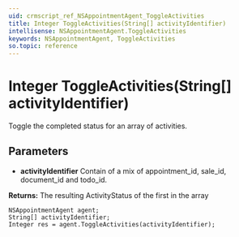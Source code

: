 ```yaml
---
uid: crmscript_ref_NSAppointmentAgent_ToggleActivities
title: Integer ToggleActivities(String[] activityIdentifier)
intellisense: NSAppointmentAgent.ToggleActivities
keywords: NSAppointmentAgent, ToggleActivities
so.topic: reference
---
```


# Integer ToggleActivities(String[] activityIdentifier)

Toggle the completed status for an array of activities. 

## Parameters

* **activityIdentifier** Contain of a mix of appointment_id, sale_id, document_id and todo_id.

**Returns:** The resulting ActivityStatus of the first in the array

```crmscript
NSAppointmentAgent agent;
String[] activityIdentifier;
Integer res = agent.ToggleActivities(activityIdentifier);
```


